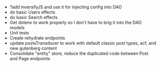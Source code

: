 - ?add inversifyJS and use it for injecting config into DAO
- do basic Users effects
- do basic Search effects
- Get dotenv to work properly so I don't have to brig it into the DAO models
- Unit tests
- Create rehydrate endpoints
- update postsTransducer to work with default classic post types, acf, and new gutenberg content
- Consolidate "entity" store, reduce the duplicated code between Post and Page endpoints